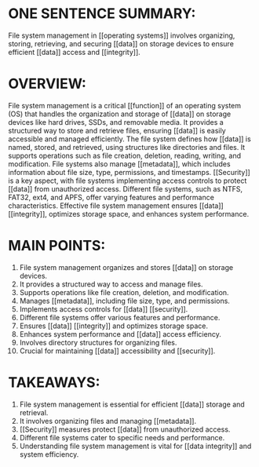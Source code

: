 # ONE SENTENCE SUMMARY:
File system management in [[operating systems]] involves organizing, storing, retrieving, and securing [[data]] on storage devices to ensure efficient [[data]] access and [[integrity]].

# OVERVIEW:
File system management is a critical [[function]] of an operating system (OS) that handles the organization and storage of [[data]] on storage devices like hard drives, SSDs, and removable media. It provides a structured way to store and retrieve files, ensuring [[data]] is easily accessible and managed efficiently. The file system defines how [[data]] is named, stored, and retrieved, using structures like directories and files. It supports operations such as file creation, deletion, reading, writing, and modification. File systems also manage [[metadata]], which includes information about file size, type, permissions, and timestamps. [[Security]] is a key aspect, with file systems implementing access controls to protect [[data]] from unauthorized access. Different file systems, such as NTFS, FAT32, ext4, and APFS, offer varying features and performance characteristics. Effective file system management ensures [[data]] [[integrity]], optimizes storage space, and enhances system performance.

# MAIN POINTS:
1. File system management organizes and stores [[data]] on storage devices.
2. It provides a structured way to access and manage files.
3. Supports operations like file creation, deletion, and modification.
4. Manages [[metadata]], including file size, type, and permissions.
5. Implements access controls for [[data]] [[security]].
6. Different file systems offer various features and performance.
7. Ensures [[data]] [[integrity]] and optimizes storage space.
8. Enhances system performance and [[data]] access efficiency.
9. Involves directory structures for organizing files.
10. Crucial for maintaining [[data]] accessibility and [[security]].

# TAKEAWAYS:
1. File system management is essential for efficient [[data]] storage and retrieval.
2. It involves organizing files and managing [[metadata]].
3. [[Security]] measures protect [[data]] from unauthorized access.
4. Different file systems cater to specific needs and performance.
5. Understanding file system management is vital for [[data integrity]] and system efficiency.